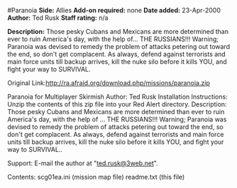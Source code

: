 #Paranoia
**Side:** Allies
**Add-on required:** none
**Date added:** 23-Apr-2000
**Author:** Ted Rusk
**Staff rating:** n/a

**Description:** Those pesky Cubans and Mexicans are more determined than ever to ruin America&apos;s day, with the help of... THE RUSSIANS!!! Warning; Paranoia was devised to remedy the problem of attacks petering out toward the end, so don&apos;t get complacent. As always, defend against terrorists and main force units till backup arrives, kill the nuke silo before it kills YOU, and fight your way to SURVIVAL.

Original Link:http://ra.afraid.org/download.php/missions/paranoia.zip

Paranoia for Multiplayer Skirmish
Author: Ted Rusk
Installation Instructions: Unzip the contents of this zip file into 
your Red Alert directory.
Description:
Those pesky Cubans and Mexicans are more determined  than ever to ruin America's day, with 
the help of ... THE RUSSIANS!!!   Warning; Paranoia was devised to remedy the problem of 
attacks petering out toward the end, so don't get complacent. As always, defend against 
terrorists and main force units till backup arrives, kill the nuke silo before it 
kills YOU, and fight your way to SURVIVAL..

Support:
E-mail the author at "ted.rusk@3web.net".

Contents: scg01ea.ini (mission map file)
          readme.txt (this file)
